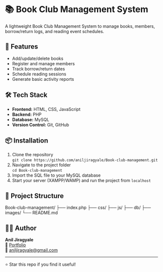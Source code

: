 # 📚 Book Club Management System

A lightweight Book Club Management System to manage books, members, borrow/return logs, and reading event schedules.

## 🚀 Features

- Add/update/delete books
- Register and manage members
- Track borrow/return dates
- Schedule reading sessions
- Generate basic activity reports

## 🛠️ Tech Stack

- **Frontend:** HTML, CSS, JavaScript  
- **Backend:** PHP  
- **Database:** MySQL  
- **Version Control:** Git, GitHub

## 📦 Installation

1. Clone the repository  
   `git clone https://github.com/aniljiragyale/Book-club-management.git`  
2. Navigate to the project folder  
   `cd Book-club-management`  
3. Import the SQL file to your MySQL database  
4. Start your server (XAMPP/WAMP) and run the project from `localhost`

## 📁 Project Structure

Book-club-management/
├── index.php
├── css/
├── js/
├── db/
├── images/
└── README.md

## 🙋‍♂️ Author

**Anil Jiragyale**  
🔗 [Portfolio](https://portfolio-anil-gamma.vercel.app)  
📧 aniljiragyale@gmail.com

---

⭐️ Star this repo if you find it useful!
